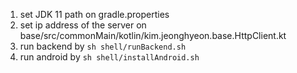 1. set JDK 11 path on gradle.properties
2. set ip address of the server on base/src/commonMain/kotlin/kim.jeonghyeon.base.HttpClient.kt
3. run backend by `sh shell/runBackend.sh`
4. run android by `sh shell/installAndroid.sh`